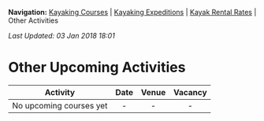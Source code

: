 **Navigation:** [Kayaking Courses](index) &#124; [Kayaking Expeditions](expedition) &#124; [Kayak Rental Rates](rental) &#124; Other Activities

_Last Updated: 03 Jan 2018 18:01_
# Other Upcoming Activities

Activity | Date | Venue | Vacancy
:---:|:---:|:---:|:---:
No upcoming courses yet|-|-|-

